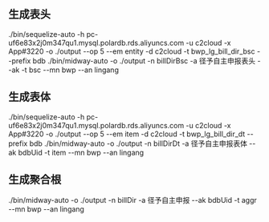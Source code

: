 ## 生成表头
./bin/sequelize-auto -h pc-uf6e83x2j0m347qu1.mysql.polardb.rds.aliyuncs.com -u c2cloud  -x App#3220 -o ./output --op 5 --em entity -d c2cloud -t bwp_lg_bill_dir_bsc --prefix bdb
./bin/midway-auto -o ./output -n billDirBsc  -a 径予自主申报表头 --ak    -t bsc --mn bwp --an lingang

## 生成表体
./bin/sequelize-auto -h pc-uf6e83x2j0m347qu1.mysql.polardb.rds.aliyuncs.com -u c2cloud  -x App#3220 -o ./output --op 5 --em item -d c2cloud -t bwp_lg_bill_dir_dt --prefix bdb
./bin/midway-auto -o ./output -n billDirDt  -a 径予自主申报表体 --ak bdbUid   -t item --mn bwp --an lingang

## 生成聚合根
./bin/midway-auto -o ./output -n billDir  -a 径予自主申报 --ak   bdbUid  -t aggr --mn bwp --an lingang